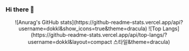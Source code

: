 ### Hi there 👋
<div align="center">
![Anurag's GitHub stats](https://github-readme-stats.vercel.app/api?username=dokkl&show_icons=true&theme=dracula)
![Top Langs](https://github-readme-stats.vercel.app/api/top-langs/?username=dokkl&layout=compact 스타일&theme=dracula)
</div>

<!--
**dokkl/dokkl** is a ✨ _special_ ✨ repository because its `README.md` (this file) appears on your GitHub profile.

Here are some ideas to get you started:

- 🔭 I’m currently working on ...
- 🌱 I’m currently learning ...
- 👯 I’m looking to collaborate on ...
- 🤔 I’m looking for help with ...
- 💬 Ask me about ...
- 📫 How to reach me: ...
- 😄 Pronouns: ...
- ⚡ Fun fact: ...
-->
